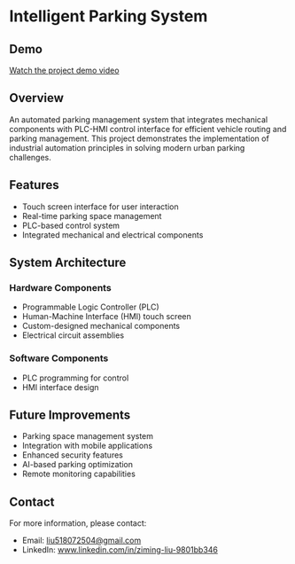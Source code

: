# Intelligent Parking System

## Demo
[Watch the project demo video](https://drive.google.com/file/d/1w6R9b8LRFOSKJnYVggug4Ff-Xnwmg8yh/view?usp=sharing)

## Overview
An automated parking management system that integrates mechanical components with PLC-HMI control interface for efficient vehicle routing and parking management. This project demonstrates the implementation of industrial automation principles in solving modern urban parking challenges.

## Features
- Touch screen interface for user interaction
- Real-time parking space management
- PLC-based control system
- Integrated mechanical and electrical components

## System Architecture
### Hardware Components
- Programmable Logic Controller (PLC)
- Human-Machine Interface (HMI) touch screen
- Custom-designed mechanical components
- Electrical circuit assemblies

### Software Components
- PLC programming for control
- HMI interface design

## Future Improvements
- Parking space management system
- Integration with mobile applications
- Enhanced security features
- AI-based parking optimization
- Remote monitoring capabilities


## Contact
For more information, please contact:
- Email: liu518072504@gmail.com
- LinkedIn: www.linkedin.com/in/ziming-liu-9801bb346
